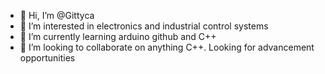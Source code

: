 - 👋 Hi, I’m @Gittyca
- 👀 I’m interested in electronics and industrial control systems
- 🌱 I’m currently learning arduino github and C++
- 💞️ I’m looking to collaborate on anything C++. Looking for advancement opportunities

<!---
Gittyca/Gittyca is a ✨ special ✨ repository because its `README.md` (this file) appears on your GitHub profile.
You can click the Preview link to take a look at your changes.
--->
